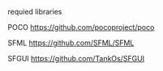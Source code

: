 requied libraries

POCO
https://github.com/pocoproject/poco

SFML
https://github.com/SFML/SFML

SFGUI
https://github.com/TankOs/SFGUI
